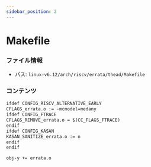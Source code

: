 ```yaml
---
sidebar_position: 2
---
```

# Makefile

### ファイル情報

- パス: `linux-v6.12/arch/riscv/errata/thead/Makefile`

### コンテンツ

```txt
ifdef CONFIG_RISCV_ALTERNATIVE_EARLY
CFLAGS_errata.o := -mcmodel=medany
ifdef CONFIG_FTRACE
CFLAGS_REMOVE_errata.o = $(CC_FLAGS_FTRACE)
endif
ifdef CONFIG_KASAN
KASAN_SANITIZE_errata.o := n
endif
endif

obj-y += errata.o

```
